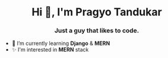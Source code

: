 <h1 align="center">Hi 👋, I'm Pragyo Tandukar</h1>
<h3 align="center">Just a guy that likes to code.</h3>

- 🌱 I’m currently learning **Django** & **MERN**
- ✨️ I'm interested in **MERN** stack
